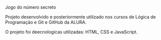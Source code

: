 Jogo do número secreto

Projeto desenvolvido e posteriormente utilizado nos cursos de Lógica de Programação e Git e GitHub da ALURA.

O projeto foi deecnologicas utilizadas: HTML, CSS e JavaScript.
